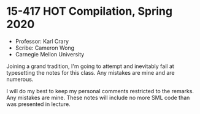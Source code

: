 # 15-417 HOT Compilation, Spring 2020

- Professor: Karl Crary
- Scribe: Cameron Wong
- Carnegie Mellon University

Joining a grand tradition, I'm going to attempt and inevitably fail at
typesetting the notes for this class. Any mistakes are mine and are numerous.

I will do my best to keep my personal comments restricted to the remarks. Any
mistakes are mine. These notes will include no more SML code than was presented
in lecture.

